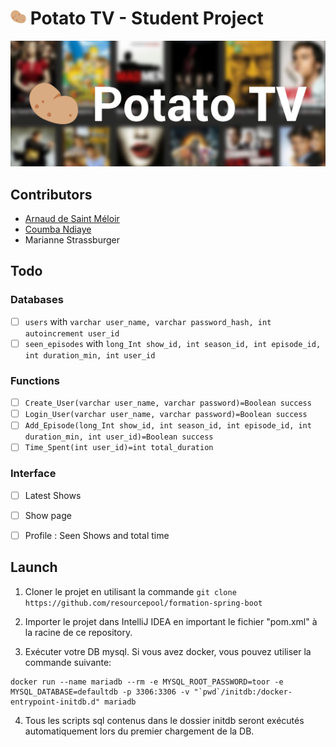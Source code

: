# <img src="graphics/logo.svg" width="25"> Potato TV - Student Project
![Logo](graphics/banner.png)
## Contributors
- [Arnaud de Saint Méloir](http://github.com/arnaudsm/)
- [Coumba Ndiaye](https://github.com/slevine95)
- Marianne Strassburger

## Todo
### Databases
- [ ] `users` with `varchar user_name, varchar password_hash, int autoincrement user_id`
- [ ] `seen_episodes` with `long_Int show_id, int season_id, int episode_id, int duration_min, int user_id`
### Functions
- [ ] `Create_User(varchar user_name, varchar password)=Boolean success` 
- [ ] `Login_User(varchar user_name, varchar password)=Boolean success` 
- [ ] `Add_Episode(long_Int show_id, int season_id, int episode_id, int duration_min, int user_id)=Boolean success` 
- [ ] `Time_Spent(int user_id)=int total_duration` 
### Interface
- [ ] Latest Shows
- [ ] Show page
- [ ] Profile : Seen Shows and total time


## Launch
1. Cloner le projet en utilisant la commande `git clone https://github.com/resourcepool/formation-spring-boot`

2. Importer le projet dans IntelliJ IDEA en important le fichier "pom.xml" à la racine de ce repository.

3. Exécuter votre DB mysql. Si vous avez docker, vous pouvez utiliser la commande suivante:
```
docker run --name mariadb --rm -e MYSQL_ROOT_PASSWORD=toor -e MYSQL_DATABASE=defaultdb -p 3306:3306 -v "`pwd`/initdb:/docker-entrypoint-initdb.d" mariadb
```

4. Tous les scripts sql contenus dans le dossier initdb seront exécutés automatiquement lors du premier chargement de la DB.
